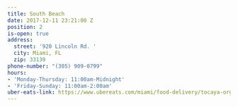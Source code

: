```yaml
---
title: South Beach
date: 2017-12-11 23:21:00 Z
position: 2
is-open: true
address:
  street: '920 Lincoln Rd. '
  city: Miami, FL
  zip: 33139
phone-number: "(305) 909-0799"
hours:
- 'Monday-Thursday: 11:00am-Midnight'
- 'Friday-Sunday: 11:00am-2:00am'
uber-eats-link: https://www.ubereats.com/miami/food-delivery/tocaya-organica-miami-beach/ERDQab4hREaOgD7R2BMU4A/
---
```


